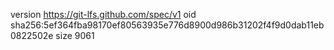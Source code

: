 version https://git-lfs.github.com/spec/v1
oid sha256:5ef364fba98170ef80563935e776d8900d986b31202f4f9d0dab11eb0822502e
size 9061
